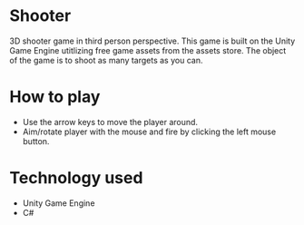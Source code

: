 # Shooter
3D shooter game in third person perspective.
This game is built on the Unity Game Engine utitlizing free game assets from the assets store.
The object of the game is to shoot as many targets as you can.

# How to play
  * Use the arrow keys to move the player around.
  * Aim/rotate player with the mouse and fire by clicking the left mouse button.

# Technology used
  * Unity Game Engine
  * C#

